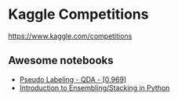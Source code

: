 # Kaggle Competitions
https://www.kaggle.com/competitions

## Awesome notebooks
- [Pseudo Labeling - QDA - [0.969]](https://www.kaggle.com/cdeotte/pseudo-labeling-qda-0-969)
- [Introduction to Ensembling/Stacking in Python](https://www.kaggle.com/arthurtok/introduction-to-ensembling-stacking-in-python)

